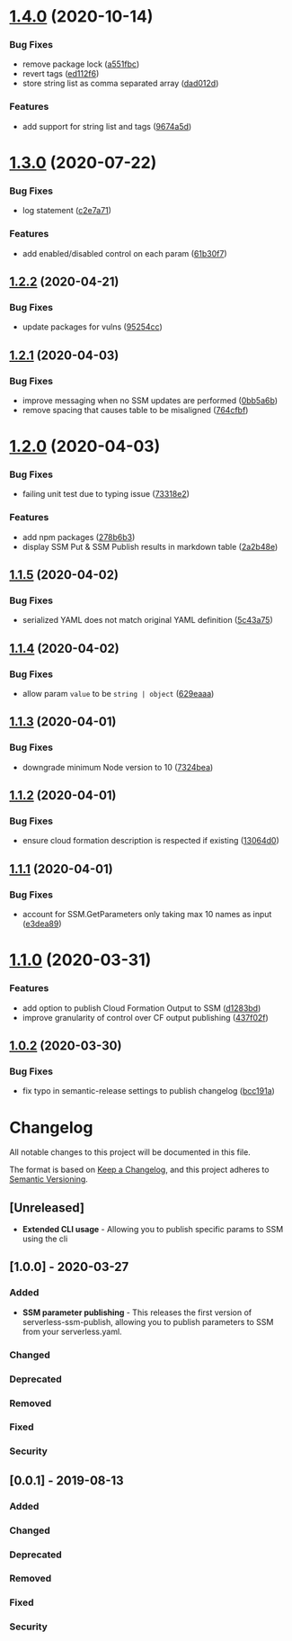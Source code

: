 # [1.4.0](https://github.com/mysense-ai/ServerlessPlugin-SSMPublish/compare/v1.3.0...v1.4.0) (2020-10-14)


### Bug Fixes

* remove package lock ([a551fbc](https://github.com/mysense-ai/ServerlessPlugin-SSMPublish/commit/a551fbc4ad6aa738125e52cf81b8dfdcda7dbbd3))
* revert tags ([ed112f6](https://github.com/mysense-ai/ServerlessPlugin-SSMPublish/commit/ed112f6bf9e35b9b2e0bbb637874c192e210d87a))
* store string list as comma separated array ([dad012d](https://github.com/mysense-ai/ServerlessPlugin-SSMPublish/commit/dad012d77ee13a7e3368541f6e5dae55843c571a))


### Features

* add support for string list and tags ([9674a5d](https://github.com/mysense-ai/ServerlessPlugin-SSMPublish/commit/9674a5d275ebd24166b6e95cbbfa9b2758087a94))

# [1.3.0](https://github.com/mysense-ai/ServerlessPlugin-SSMPublish/compare/v1.2.2...v1.3.0) (2020-07-22)


### Bug Fixes

* log statement ([c2e7a71](https://github.com/mysense-ai/ServerlessPlugin-SSMPublish/commit/c2e7a71421283ab5234480eae347139668c1114e))


### Features

* add enabled/disabled control on each param ([61b30f7](https://github.com/mysense-ai/ServerlessPlugin-SSMPublish/commit/61b30f76f09e86e33d44526a2d9152bf87f8bcb4))

## [1.2.2](https://github.com/mysense-ai/ServerlessPlugin-SSMPublish/compare/v1.2.1...v1.2.2) (2020-04-21)


### Bug Fixes

* update packages for vulns ([95254cc](https://github.com/mysense-ai/ServerlessPlugin-SSMPublish/commit/95254cc8ab182a250babd4d78d4f2808ecb1b86a))

## [1.2.1](https://github.com/mysense-ai/ServerlessPlugin-SSMPublish/compare/v1.2.0...v1.2.1) (2020-04-03)


### Bug Fixes

* improve messaging when no SSM updates are performed ([0bb5a6b](https://github.com/mysense-ai/ServerlessPlugin-SSMPublish/commit/0bb5a6bfa52b064c4bcf75fe5be4ae78c736bef9))
* remove spacing that causes table to be misaligned ([764cfbf](https://github.com/mysense-ai/ServerlessPlugin-SSMPublish/commit/764cfbfddf0f3821a0dbb1e1a2f62a7c5b8ad24f))

# [1.2.0](https://github.com/mysense-ai/ServerlessPlugin-SSMPublish/compare/v1.1.5...v1.2.0) (2020-04-03)


### Bug Fixes

* failing unit test due to typing issue ([73318e2](https://github.com/mysense-ai/ServerlessPlugin-SSMPublish/commit/73318e279356686d1ef2e57cfc2cefaf4fcf9c24))


### Features

* add npm packages ([278b6b3](https://github.com/mysense-ai/ServerlessPlugin-SSMPublish/commit/278b6b35feabdb16d8a5ab0ebd22401db1c34809))
* display SSM Put & SSM Publish results in markdown table ([2a2b48e](https://github.com/mysense-ai/ServerlessPlugin-SSMPublish/commit/2a2b48e12aa372edadfd46265417c39a3b0ab221))

## [1.1.5](https://github.com/mysense-ai/ServerlessPlugin-SSMPublish/compare/v1.1.4...v1.1.5) (2020-04-02)


### Bug Fixes

* serialized YAML does not match original YAML definition ([5c43a75](https://github.com/mysense-ai/ServerlessPlugin-SSMPublish/commit/5c43a75cbda8d5a99e9e34eb8300ce9abdde2d41))

## [1.1.4](https://github.com/mysense-ai/ServerlessPlugin-SSMPublish/compare/v1.1.3...v1.1.4) (2020-04-02)


### Bug Fixes

* allow param `value` to be `string | object` ([629eaaa](https://github.com/mysense-ai/ServerlessPlugin-SSMPublish/commit/629eaaa9f20273aaa6d370d00ed8e39b329ea73e))

## [1.1.3](https://github.com/mysense-ai/ServerlessPlugin-SSMPublish/compare/v1.1.2...v1.1.3) (2020-04-01)


### Bug Fixes

* downgrade minimum Node version to 10 ([7324bea](https://github.com/mysense-ai/ServerlessPlugin-SSMPublish/commit/7324bea1380f5eda7d1c7fffed6ecfccedf10bdb))

## [1.1.2](https://github.com/mysense-ai/ServerlessPlugin-SSMPublish/compare/v1.1.1...v1.1.2) (2020-04-01)


### Bug Fixes

* ensure cloud formation description is respected if existing ([13064d0](https://github.com/mysense-ai/ServerlessPlugin-SSMPublish/commit/13064d0d108839423e42740097451262ea85b5cd))

## [1.1.1](https://github.com/mysense-ai/ServerlessPlugin-SSMPublish/compare/v1.1.0...v1.1.1) (2020-04-01)


### Bug Fixes

* account for SSM.GetParameters only taking max 10 names as input ([e3dea89](https://github.com/mysense-ai/ServerlessPlugin-SSMPublish/commit/e3dea896abf4fcfd0e2f47e22304749e03057958))

# [1.1.0](https://github.com/mysense-ai/ServerlessPlugin-SSMPublish/compare/v1.0.2...v1.1.0) (2020-03-31)

### Features

* add option to publish Cloud Formation Output to SSM ([d1283bd](https://github.com/mysense-ai/ServerlessPlugin-SSMPublish/commit/d1283bd8a0d2ad199fb9a7023740abe97a6e727f))
* improve granularity of control over CF output publishing ([437f02f](https://github.com/mysense-ai/ServerlessPlugin-SSMPublish/commit/437f02f2ec44f68da08c56ef24d5394540c50ced))

## [1.0.2](https://github.com/mysense-ai/ServerlessPlugin-SSMPublish/compare/v1.0.1...v1.0.2) (2020-03-30)


### Bug Fixes

* fix typo in semantic-release settings to publish changelog ([bcc191a](https://github.com/mysense-ai/ServerlessPlugin-SSMPublish/commit/bcc191a6267ae15cc07b3a500ee83c233d347b11))

# Changelog
All notable changes to this project will be documented in this file.

The format is based on [Keep a Changelog](https://keepachangelog.com/en/1.0.0/),
and this project adheres to [Semantic Versioning](https://semver.org/spec/v2.0.0.html).

## [Unreleased]

* **Extended CLI usage** - Allowing you to publish specific params to SSM using the cli

## [1.0.0] - 2020-03-27
### Added
* **SSM parameter publishing** - This releases the first version of serverless-ssm-publish, allowing you to publish parameters to SSM from your serverless.yaml.

### Changed

### Deprecated

### Removed

### Fixed

### Security

## [0.0.1] - 2019-08-13
### Added

### Changed

### Deprecated

### Removed

### Fixed

### Security
